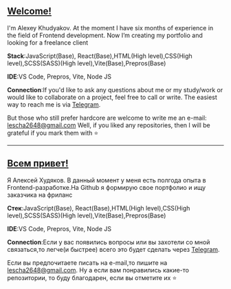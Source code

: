 
## [Welcome!](https://github.com/kto-to26)


I'm Alexey Khudyakov. 
At the moment I have six months of experience in the field of Frontend development. Now I’m creating my portfolio and looking for a freelance client

**Stack**:JavaScript(Base), React(Base),HTML(High level),CSS(High level),SCSS(SASS)(High level),Vite(Base),Prepros(Base)

**IDE**:VS Code, Prepros, Vite, Node JS

**Connection**:If you'd like to ask any questions about me or my study/work or would like to collaborate on a project, feel free to call or write. The easiest way to reach me is via [Telegram](https://t.me/kto_to2648).

But those who still prefer hardcore are welcome to write me an e-mail: lescha2648@gmail.com
Well, if you liked any repositories, then I will be grateful if you mark them with ⭐️

---

## [Всем привет!](https://github.com/kto-to26)

Я Алексей Худяков. В данный момент у меня есть полгода опыта в Frontend-разработке.На Github я формирую свое портфолио и ищу заказчика на фриланс

**Стек**:JavaScript(Base), React(Base),HTML(High level),CSS(High level),SCSS(SASS)(High level),Vite(Base),Prepros(Base)

**IDE**:VS Code, Prepros, Vite, Node JS

**Connection**:Если у вас появились вопросы или вы захотели со мной связаться,то легче(и быстрее) всего это будет сделать через [Telegram](https://t.me/kto_to2648).

Если вы предпочитаете писать на e-mail,то пишите на lescha2648@gmail.com. Ну а если вам понравились какие-то репозитории, то буду благодарен, если вы отметите их ⭐️
